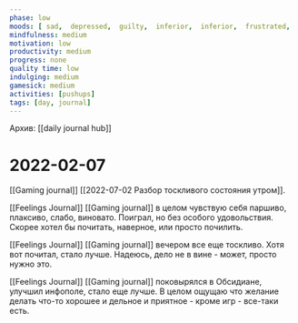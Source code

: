 ```yaml
---
phase: low
moods: [ sad,  depressed,  guilty,  inferior,  inferior,  frustrated,  frustrated,  insecure,  content, ]
mindfulness: medium
motivation: low
productivity: medium
progress: none
quality time: low
indulging: medium
gamesick: medium
activities: [pushups]
tags: [day, journal]
---
```

Архив: [[daily journal hub]]
# 2022-02-07
[[Gaming journal]] [[2022-07-02 Разбор тоскливого состояния утром]].

[[Feelings Journal]] [[Gaming journal]]  в целом чувствую себя паршиво, плаксиво, слабо, виновато. Поиграл, но без особого удовольствия. Скорее хотел бы почитать, наверное, или просто почилить.

[[Feelings Journal]] [[Gaming journal]] вечером все еще тоскливо. Хотя вот почитал, стало лучше. Надеюсь, дело не в вине - может, просто нужно это.

[[Feelings Journal]] [[Gaming journal]] поковырялся в Обсидиане, улучшил инфополе, стало еще лучше. В целом ощущаю что желание делать что-то хорошее и дельное и приятное - кроме игр - все-таки есть.